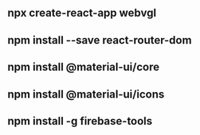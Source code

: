 
## npx create-react-app webvgl
## npm install --save react-router-dom
## npm install @material-ui/core
## npm install @material-ui/icons
## npm install -g firebase-tools